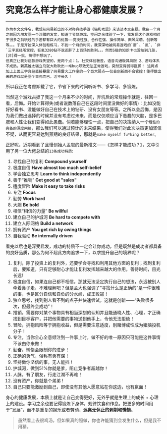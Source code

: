 # 究竟怎么样才能让身心都健康发展？

----
	作为本文文件名，我想从网易新出的不对称竞技手游《猫和老鼠》来谈谈本文主题。我在一个月之前因为朋友圈一个沙雕的发文，知道了节款游戏，空闲之余体验了一下，我发现这个游戏相对于很多之前玩过的手游都有巨大的优势——竞技性强、合作性强、操作简单、画风呆萌、创新等等。。。于是开始深入体验和练习，不到一个月的时间，我深深地被网易游戏的`肝`、`氪`、`非`三字真经所掌控，狂氪3280钻不说还肝了上百场的胜利。。。然而S级的知识卡也没抽到几张，[非]得一批，搞得不想玩了。
	但真正让我对这款游戏失望的，是两个点：1、社交体验极差，语音沟通极其局限 2、游戏体系不成熟，新英雄太强立马就大砍砍出一堆bug导致无法正常游戏，突然变得弱得抠脚！ 这两点加上上面三字真经直接暴露了网易雷火工作室的一个巨大弱点——仅会创新而不会管控！使得做出来的游戏就是圈个首充而已，活不长久！

所以我正在考虑卸载了它，节省下来的时间听听书、多学习、多锻炼。

当然这个游戏占据了我这一个月来不少的时间，弃坑后的常规操作就是，往回一看，后悔。开始计算得失(或者说数落自己在这段时间里没做好的事情)：比如没能好好看书、没能做好自己在技术上的钻研、没有女朋友等等。之所以会后悔，是因为我们做出选择的时候并没有考虑过未来，而是仅仅顺应当下愚蠢的大脑，是多巴胺和人性让我们变得如此愚蠢。倘若能够理性一点，把自己的决策纳入一个`理性的完备的深度网络`，那么我们可以通过预计的未来结果，使得我们对此次决策更加坚信不疑，从而更容易达到预期的良好结果，那就是`make myself fu*king better`。

正好呢，近期看到了且慢创始人孟岩的最新推文——《怎样才能成功？》，文中引用了另一位大佬总结的`13条成功特质`:

1. 寻找自己的复利 **Compound yourself**
2. 极度自信 **Have almost too much self-belief**
3. 学会独立思考 **Learn to think independently**
4. 善于“推销” **Get good at "sales"**
5. 适度冒险 **Make it easy to take risks**
6. 专注 **Focus**
7. 勤劳 **Work hard**
8. 大胆 **Be bold**
9. 相信“相信的力量” **Be willful**
10. 建立自己的护城河 **Be hard to compete with**
11. 建立人际网络 **Build a network**
12. 拥有资产 **You get rich by owing things**
13. 自我驱动 **Be internally driven**

看完以后也是深受启发，成功的特质不一定会让你成功，但是既然是成功者都具备的良好品质，那么为何不超此方向追求一下，以求提升自己的境界呢？

1. 复利，除了投资上的复利外，还要学会寻找和利用其他方面的复利；找到复利后，要知道，只有足够耐心才能让复利发挥越来越大的作用，善待时间，目光长远!
2. 极度自信，如果连自己都不相信，那就无法坚定执行自己的想法，永远被别人牵着鼻子走，不难理解吧？但是孟大也强调了“寻找什么是正确的”是一件很难的事，也是区分自信和自负的分水岭，成王败寇！
3. 独立思考，找到别人看不到的点子并快速尝试，这就是创新——“失败很多次，但最终会成功”！
4. 推销，需要你对某个事物具有相当深刻的认知并且能通晓人性、心理，才正确找到目标客户，并把他需要的事物送到他手上，令他无法拒绝！
5. 冒险，拥抱风险等于拥抱收益，但是需要注意适度，别赌博成性成为猪脑投机分子！
6. 专注，当你全心全意倾注到一件事上时，做不好的唯一原因只可能是这件事情不该由你来做！
7. 勤奋，懒惰会限制你的进步！
8. 正确的勇气，俗称有勇有谋！
9. 坚持做你坚信的事，无人能挡！
10. 护城河，做到51%你就是爹，阻止竞争者超越你！
11. 人脉，有了朋友，行走江湖不再难！
12. 没有资产，你就是个弟弟 !
13. 自己只要能激励到自己，即使没有其他人愿意站在你这边，也有赢面！


身心的健康发展，本质上就是让自己变得更好，无外乎就是生理上的成长 + 心理上的建设。学习之余也要记得锻炼下身体，规律饮食和作息。把更多的时间用于“发展”，而不是重复的娱乐或者劳动，**远离无休止的剥削和懒惰**。



> 虽然看上去很鸡汤，但如果真的照做，你也许能猜到会发生什么，但是我不用猜。